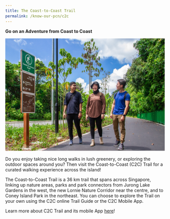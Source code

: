 ```yaml
---
title: The Coast-to-Coast Trail
permalink: /know-our-pcn/c2c
---
```

**Go on an Adventure from Coast to Coast**

![Alt text for image on Isomer site](/images/C2C%20Hero.jpg)

Do you enjoy taking nice long walks in lush greenery, or exploring the outdoor spaces around you? Then visit the Coast-to-Coast (C2C) Trail for a curated walking experience across the island!

The Coast-to-Coast Trail is a 36 km trail that spans across Singapore, linking up nature areas, parks and park connectors from Jurong Lake Gardens in the west, the new Lornie Nature Corridor near the centre, and to Coney Island Park in the northeast. You can choose to explore the Trail on your own using the C2C online Trail Guide or the C2C Mobile App.

Learn more about C2C Trail and its mobile App [here](https://www.nparks.gov.sg/c2c)!